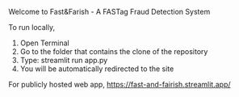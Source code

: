 Welcome to Fast&Farish - A FASTag Fraud Detection System

To run locally, 
1. Open Terminal
2. Go to the folder that contains the clone of the repository
3. Type: streamlit run app.py
4. You will be automatically redirected to the site

For publicly hosted web app,
https://fast-and-fairish.streamlit.app/

